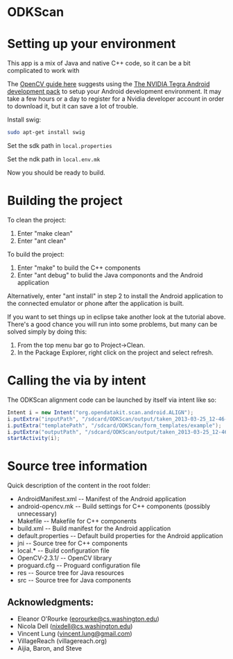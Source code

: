 ODKScan
=====

Setting up your environment
===========================
This app is a mix of Java and native C++ code, so it can be a bit complicated to work with

The [OpenCV guide here](http://docs.opencv.org/doc/tutorials/introduction/android_binary_package/android_dev_intro.html#quick-environment-setup-for-android-development)
suggests using the [The NVIDIA Tegra Android development pack](https://developer.nvidia.com/tegra-android-development-pack) to setup your Android development environment.
It may take a few hours or a day to register for a Nvidia developer account in order to download it, but it can save a lot of trouble.

Install swig:

```bash
sudo apt-get install swig
```

Set the sdk path in `local.properties`

Set the ndk path in `local.env.mk`

Now you should be ready to build.

Building the project
====================

To clean the project:

1. Enter "make clean"
2. Enter "ant clean"

To build the project:

1. Enter "make" to build the C++ components
2. Enter "ant debug" to bulid the Java compononts and the Android application

Alternatively, enter "ant install" in step 2 to install the Android application to the connected
emulator or phone after the application is built.

If you want to set things up in eclipse take another look at the tutorial above.
There's a good chance you will run into some problems, but many can be solved simply by doing this:

1. From the top menu bar go to Project->Clean.
2. In the Package Explorer, right click on the project and select refresh.


Calling the via by intent
=========================

The ODKScan alignment code can be launched by itself via intent like so:

```java
Intent i = new Intent("org.opendatakit.scan.android.ALIGN");
i.putExtra("inputPath", "/sdcard/ODKScan/output/taken_2013-03-25_12-46-21/photo.jpg");
i.putExtra("templatePath", "/sdcard/ODKScan/form_templates/example");
i.putExtra("outputPath", "/sdcard/ODKScan/output/taken_2013-03-25_12-46-21/output.jpg");
startActivity(i);
```

Source tree information
=======================
Quick description of the content in the root folder:

* AndroidManifest.xml -- Manifest of the Android application
* android-opencv.mk   -- Build settings for C++ components (possibly unnecessary)
* Makefile	-- Makefile for C++ components
* build.xml -- Build manifest for the Android application
* default.properties  -- Default build properties for the Android application
* jni -- Source tree for C++ components
* local.* -- Build configuration file
* OpenCV-2.3.1/ -- OpenCV library
* proguard.cfg -- Proguard configuration file
* res -- Source tree for Java resources
* src -- Source tree for Java components

Acknowledgments:
-----------
* Eleanor O'Rourke (eorourke@cs.washington.edu)
* Nicola Dell (nixdell@cs.washington.edu)
* Vincent Lung (vincent.lung@gmail.com)
* VillageReach (villagereach.org)
* Aijia, Baron, and Steve
